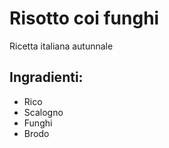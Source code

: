 # Risotto coi funghi

Ricetta italiana autunnale

## Ingradienti:
* Rico
* Scalogno
* Funghi
* Brodo
